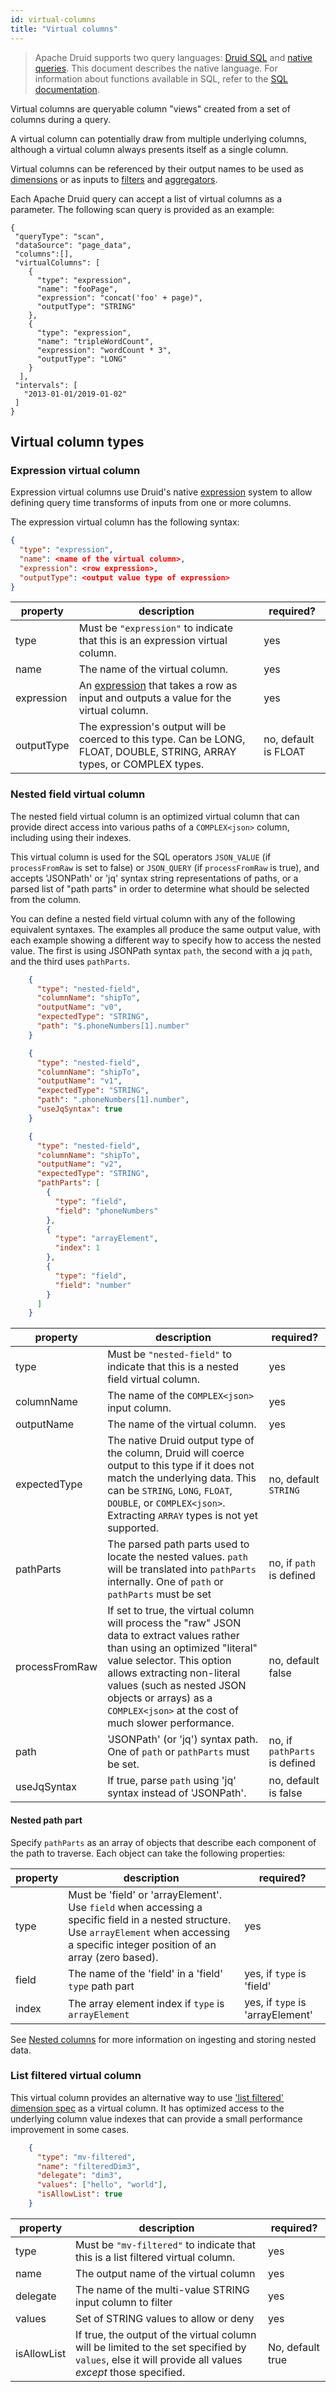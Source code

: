 ```yaml
---
id: virtual-columns
title: "Virtual columns"
---
```


<!--
  ~ Licensed to the Apache Software Foundation (ASF) under one
  ~ or more contributor license agreements.  See the NOTICE file
  ~ distributed with this work for additional information
  ~ regarding copyright ownership.  The ASF licenses this file
  ~ to you under the Apache License, Version 2.0 (the
  ~ "License"); you may not use this file except in compliance
  ~ with the License.  You may obtain a copy of the License at
  ~
  ~   http://www.apache.org/licenses/LICENSE-2.0
  ~
  ~ Unless required by applicable law or agreed to in writing,
  ~ software distributed under the License is distributed on an
  ~ "AS IS" BASIS, WITHOUT WARRANTIES OR CONDITIONS OF ANY
  ~ KIND, either express or implied.  See the License for the
  ~ specific language governing permissions and limitations
  ~ under the License.
  -->

> Apache Druid supports two query languages: [Druid SQL](sql.md) and [native queries](querying.md).
> This document describes the native
> language. For information about functions available in SQL, refer to the
> [SQL documentation](sql-scalar.md).

Virtual columns are queryable column "views" created from a set of columns during a query.

A virtual column can potentially draw from multiple underlying columns, although a virtual column always presents itself as a single column.

Virtual columns can be referenced by their output names to be used as [dimensions](./dimensionspecs.md) or as inputs to [filters](./filters.md) and [aggregators](./aggregations.md).

Each Apache Druid query can accept a list of virtual columns as a parameter. The following scan query is provided as an example:

```
{
 "queryType": "scan",
 "dataSource": "page_data",
 "columns":[],
 "virtualColumns": [
    {
      "type": "expression",
      "name": "fooPage",
      "expression": "concat('foo' + page)",
      "outputType": "STRING"
    },
    {
      "type": "expression",
      "name": "tripleWordCount",
      "expression": "wordCount * 3",
      "outputType": "LONG"
    }
  ],
 "intervals": [
   "2013-01-01/2019-01-02"
 ]
}
```


## Virtual column types

### Expression virtual column

Expression virtual columns use Druid's native [expression](./../misc/math-expr.md) system to allow defining query time
transforms of inputs from one or more columns.

The expression virtual column has the following syntax:

```json
{
  "type": "expression",
  "name": <name of the virtual column>,
  "expression": <row expression>,
  "outputType": <output value type of expression>
}
```

|property|description|required?|
|--------|-----------|---------|
|type|Must be `"expression"` to indicate that this is an expression virtual column.|yes|
|name|The name of the virtual column.|yes|
|expression|An [expression](./../misc/math-expr.md) that takes a row as input and outputs a value for the virtual column.|yes|
|outputType|The expression's output will be coerced to this type. Can be LONG, FLOAT, DOUBLE, STRING, ARRAY types, or COMPLEX types.|no, default is FLOAT|

### Nested field virtual column

The nested field virtual column is an optimized virtual column that can provide direct access into various paths of
a `COMPLEX<json>` column, including using their indexes.

This virtual column is used for the SQL operators `JSON_VALUE` (if `processFromRaw` is set to false) or `JSON_QUERY`
(if `processFromRaw` is true), and accepts 'JSONPath' or 'jq' syntax string representations of paths, or a parsed
list of "path parts" in order to determine what should be selected from the column.

You can define a nested field virtual column with any of the following equivalent syntaxes. The examples all produce
the same output value, with each example showing a different way to specify how to access the nested value. The first
is using JSONPath syntax `path`, the second with a jq `path`, and the third uses `pathParts`.

```json
    {
      "type": "nested-field",
      "columnName": "shipTo",
      "outputName": "v0",
      "expectedType": "STRING",
      "path": "$.phoneNumbers[1].number"
    }
```

```json
    {
      "type": "nested-field",
      "columnName": "shipTo",
      "outputName": "v1",
      "expectedType": "STRING",
      "path": ".phoneNumbers[1].number",
      "useJqSyntax": true
    }
```

```json
    {
      "type": "nested-field",
      "columnName": "shipTo",
      "outputName": "v2",
      "expectedType": "STRING",
      "pathParts": [
        {
          "type": "field",
          "field": "phoneNumbers"
        },
        {
          "type": "arrayElement",
          "index": 1
        },
        {
          "type": "field",
          "field": "number"
        }
      ]
    }
```

|property|description|required?|
|--------|-----------|---------|
|type|Must be `"nested-field"` to indicate that this is a nested field virtual column.|yes|
|columnName|The name of the `COMPLEX<json>` input column.|yes|
|outputName|The name of the virtual column.|yes|
|expectedType|The native Druid output type of the column, Druid will coerce output to this type if it does not match the underlying data. This can be `STRING`, `LONG`, `FLOAT`, `DOUBLE`, or `COMPLEX<json>`. Extracting `ARRAY` types is not yet supported.|no, default `STRING`|
|pathParts|The parsed path parts used to locate the nested values. `path` will be translated into `pathParts` internally. One of `path` or `pathParts` must be set|no, if `path` is defined|
|processFromRaw|If set to true, the virtual column will process the "raw" JSON data to extract values rather than using an optimized "literal" value selector. This option allows extracting non-literal values (such as nested JSON objects or arrays) as a `COMPLEX<json>` at the cost of much slower performance.|no, default false|
|path|'JSONPath' (or 'jq') syntax path. One of `path` or `pathParts` must be set. |no, if `pathParts` is defined|
|useJqSyntax|If true, parse `path` using 'jq' syntax instead of 'JSONPath'.|no, default is false|

#### Nested path part

Specify `pathParts` as an array of objects that describe each component of the path to traverse. Each object can take the following properties:

|property|description|required?|
|--------|-----------|---------|
|type|Must be 'field' or 'arrayElement'. Use `field` when accessing a specific field in a nested structure. Use `arrayElement` when accessing a specific integer position of an array (zero based).|yes|
|field|The name of the 'field' in a 'field' `type` path part|yes, if `type` is 'field'|
|index|The array element index if `type` is `arrayElement`|yes, if `type` is 'arrayElement'|

See [Nested columns](./nested-columns.md) for more information on ingesting and storing nested data.

### List filtered virtual column

This virtual column provides an alternative way to use
['list filtered' dimension spec](./dimensionspecs.md#filtered-dimensionspecs) as a virtual column. It has optimized
access to the underlying column value indexes that can provide a small performance improvement in some cases.

```json
    {
      "type": "mv-filtered",
      "name": "filteredDim3",
      "delegate": "dim3",
      "values": ["hello", "world"],
      "isAllowList": true
    }
```

|property|description|required?|
|--------|-----------|---------|
|type|Must be `"mv-filtered"` to indicate that this is a list filtered virtual column.|yes|
|name|The output name of the virtual column|yes|
|delegate|The name of the multi-value STRING input column to filter|yes|
|values|Set of STRING values to allow or deny|yes|
|isAllowList|If true, the output of the virtual column will be limited to the set specified by `values`, else it will provide all values _except_ those specified.|No, default true|
